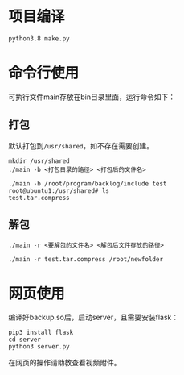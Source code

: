 # 项目编译

```
python3.8 make.py
```

# 命令行使用

可执行文件main存放在bin目录里面，运行命令如下：

## 打包
默认打包到`/usr/shared`，如不存在需要创建。

```
mkdir /usr/shared
./main -b <打包目录的路径> <打包后的文件名>

./main -b /root/program/backlog/include test
root@ubuntu1:/usr/shared# ls
test.tar.compress
```

## 解包

```
./main -r <要解包的文件名> <解包后文件存放的路径>

./main -r test.tar.compress /root/newfolder
```

# 网页使用

编译好backup.so后，启动server，且需要安装flask：

```
pip3 install flask
cd server
python3 server.py
```

在网页的操作请助教查看视频附件。